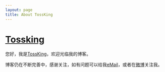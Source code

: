 ```yaml
---
layout: page
title: About TossKing
---
```

# [Tossking][]

您好，我是[TossKing][]，欢迎光临我的博客。

博客仍在不断完善中，感谢关注，如有问题可以给我<a href="" title="邮箱" onclick="alert('TossKing在 Gmail，你懂得！');return false;">eMail</a>，或者在<a href="http://weibo.com/tossking" title="我的闲言碎语" target="_blank" class="external">微博</a>关注我。

<div id="disqus_container"> 
    <div id="disqus_thread"></div>
</div> 

<script type="text/javascript">
    window.disqus_shortname = 'tossking'; // required: replace example with your forum shortname
    $.getScript('http://' + disqus_shortname + '.disqus.com/embed.js');
</script>

<!--
<h3 class="about">More About Me</h3>
<div class="about-link">
    <a href="" title="邮箱" target="_blank" onclick="alert('TossKing在 Gmail，你懂得！');return false;">eMail&gt;&gt;</a>
    <a href="http://www.douban.com/people/tossking" title="我的书影音" target="_blank">豆瓣&gt;&gt;</a>
    <a href="http://weibo.com/tossking" title="我的闲言碎语" target="_blank">新浪微博&gt;&gt;</a>
    <a href="http://www.github.com/tossking" title="我的代码" target="_blank">Github&gt;&gt;</a>
    <a href="http://twitter.com/#!/tossking" title="又一处的闲言碎语" target="_blank">Twitter&gt;&gt;</a>
</div>
-->

[TossKing]: https://github.com/tossking/tossking.github.com "TossKing"
